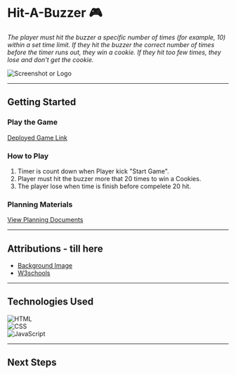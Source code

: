 # Hit-A-Buzzer 🎮

_The player must hit the buzzer a specific number of times (for example, 10) within a set time limit. If they hit the buzzer the correct number of times before the timer runs out, they win a cookie. If they hit too few times, they lose and don't get the cookie._


![Screenshot or Logo](https://i.imgur.com/G1BaKhP.png)  

----------

## Getting Started

### Play the Game


[Deployed Game Link](https://jassimhayat.github.io/Hit-A-Buzzer/) 

### How to Play

1. Timer is count down when Player kick "Start Game".
2. Player must hit the buzzer more that 20 times to win a Cookies.
3. The player lose when time is finish before compelete 20 hit.  

### Planning Materials

[View Planning Documents]()

----------

## Attributions - till here

-   [Background Image](https://www.istockphoto.com/photo/word-brand-on-blue-background-gm868866930-144875825)
-   [W3schools](https://www.w3schools.com/)

----------

## Technologies Used

![HTML](https://img.shields.io/badge/-HTML-E34F26?logo=html5&logoColor=white&style=flat-square)  
![CSS](https://img.shields.io/badge/-CSS-1572B6?logo=css3&logoColor=white&style=flat-square)  
![JavaScript](https://img.shields.io/badge/-JavaScript-F7DF1E?logo=javascript&logoColor=black&style=flat-square)

----------

## Next Steps
